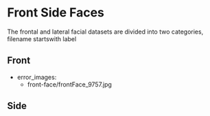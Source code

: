 # Front Side Faces
The frontal and lateral facial datasets are divided into two categories, filename startswith label

## Front
* error_images:
    - front-face/frontFace_9757.jpg

## Side



